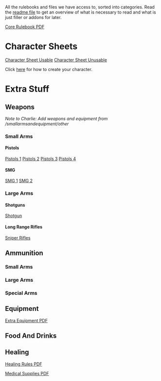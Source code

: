 All the rulebooks and files we have access to, sorted into categories.
Read the [readme file](Read%20Me%20First!.md) to get an overview of what is necessary to read and what is just filler or addons for later.

[Core Rulebook PDF](Twilight%202000%20-%20Corebook%20-%20Core%20Rulebook%20v2.2%20{GDW2000}.pdf)

# Character Sheets
[Character Sheet Usable](Twilight%202000%202nd%20Edition/Asset%20Location/PDF%20Locations/Twilight%202000%202nd/Twilight%202000%20-%20Character%20Sheet%2001.pdf)
[Character Sheet Unusable](Twilight%202000%202nd%20Edition/Asset%20Location/PDF%20Locations/Twilight%202000%202nd/Twilight%202000%20-%20Character%20Sheet%2002.pdf)

Click [here](Character%20Creation.md) for how to create your character.

# Extra Stuff
## Weapons
*Note to Charlie: Add weapons and equipment from /smallarmsandequipment/other*
### Small Arms
#### Pistols
[Pistols 1](file:///C:/Users/Charlie%20Sode/Documents/ttrpg_notes/ttrpg/Rollespil/Twilight%202000%202nd%20Edition/PDF%20Locations/Twilight%202000%202nd/Small%20arms%20%26%20equitment/p1.doc)
[Pistols 2](file:///C:/Users/Charlie%20Sode/Documents/ttrpg_notes/ttrpg/Rollespil/Twilight%202000%202nd%20Edition/PDF%20Locations/Twilight%202000%202nd/Small%20arms%20%26%20equitment/p2.doc)
[Pistols 3](file:///C:/Users/Charlie%20Sode/Documents/ttrpg_notes/ttrpg/Rollespil/Twilight%202000%202nd%20Edition/PDF%20Locations/Twilight%202000%202nd/Small%20arms%20%26%20equitment/p3.doc)
[Pistols 4](file:///C:/Users/Charlie%20Sode/Documents/ttrpg_notes/ttrpg/Rollespil/Twilight%202000%202nd%20Edition/PDF%20Locations/Twilight%202000%202nd/Small%20arms%20%26%20equitment/p4.doc)
#### SMG
[SMG 1](file:///C:/Users/Charlie%20Sode/Documents/ttrpg_notes/ttrpg/Rollespil/Twilight%202000%202nd%20Edition/PDF%20Locations/Twilight%202000%202nd/Small%20arms%20%26%20equitment/SMG1.doc)
[SMG 2](file:///C:/Users/Charlie%20Sode/Documents/ttrpg_notes/ttrpg/Rollespil/Twilight%202000%202nd%20Edition/PDF%20Locations/Twilight%202000%202nd/Small%20arms%20%26%20equitment/SMG2.doc)
### Large Arms
#### Shotguns
[Shotgun](file:///C:/Users/Charlie%20Sode/Documents/ttrpg_notes/ttrpg/Rollespil/Twilight%202000%202nd%20Edition/PDF%20Locations/Twilight%202000%202nd/Small%20arms%20%26%20equitment/Shotgun.doc)
#### Long Range Rifles
[Sniper Rifles](file:///C:/Users/Charlie%20Sode/Documents/ttrpg_notes/ttrpg/Rollespil/Twilight%202000%202nd%20Edition/PDF%20Locations/Twilight%202000%202nd/Small%20arms%20%26%20equitment/SRifles.doc)

## Ammunition
### Small Arms

### Large Arms

### Special Arms

## Equipment


[Extra Equipment PDF](file:///C:/Users/Charlie%20Sode/Documents/ttrpg_notes/ttrpg/Rollespil/Twilight%202000%202nd%20Edition/PDF%20Locations/Twilight%202000%202nd/Twilight%202000%20-%20Extra%20Equipment.pdf)

## Food And Drinks

## Healing
[Healing Rules PDF](file:///C:/Users/Charlie%20Sode/Documents/ttrpg_notes/ttrpg/Rollespil/Twilight%202000%202nd%20Edition/PDF%20Locations/Twilight%202000%202nd/Healing_2.2.pdf)

[Medical Supplies PDF](file:///C:/Users/Charlie%20Sode/Documents/ttrpg_notes/ttrpg/Rollespil/Twilight%202000%202nd%20Edition/PDF%20Locations/Twilight%202000%202nd/Medical%20Supplies.pdf)
